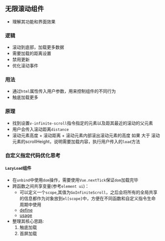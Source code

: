 ## 无限滚动组件
* 理解其功能和界面效果

### 逻辑
* 滚动到底部，加载更多数据
* 需要加载的距离设置
* 禁用更新
* 优化滚动事件

### 用法
* 通过`html`属性传入用户参数，用来控制组件的不同行为
* 触底加载更多

### 原理
* 找到设置`v-infinite-scroll`指令指定的元素以及距其最近的滚动的父元素
* 用户会传入滚动距离`distance`
* 滚动元素高度 + 滚动距离 + 滚动元素内部滚出滚动元素的高度 如果 大于 滚动元素的scrollHeight，说明需要加载内容，执行用户传入的`load`方法


### 自定义指定代码优化思考
#### `LazyLoad`组件
* 在`unbind`中使用`dom`操作，需要使用`Vue.nextTick`保证`dom`加载完毕
* 跨函数之间共享变量(参考`element ui`)：
  * 可以定义一个`scope`,其值为`GoInfiniteScroll`，之后会将所有的全局共享的信息都作为对象放到`el[scope]`中，方便在不同函数和自定义指令生命周期中使用
  * [define](https://github.com/wangkaiwd/js-deep/blob/cd2c105b2b75199df4041186f644ca31eba651a7/advanced/vue-usage/vue-components/src/components/directives/infinite-scroll.js#L46)
  * [usage](https://github.com/wangkaiwd/js-deep/blob/cd2c105b2b75199df4041186f644ca31eba651a7/advanced/vue-usage/vue-components/src/components/directives/infinite-scroll.js#L59-L6)
* 整理其核心思路:
  1. 触底加载
  2. 首屏加载
  
